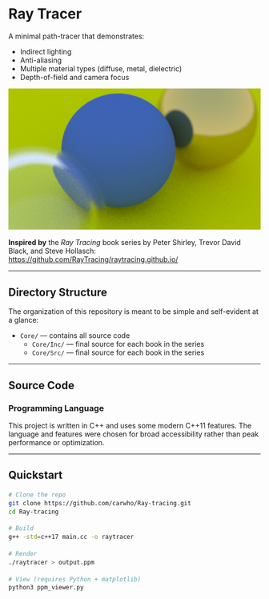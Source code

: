 # Ray Tracer

A minimal path-tracer that demonstrates:
- Indirect lighting  
- Anti-aliasing  
- Multiple material types (diffuse, metal, dielectric)  
- Depth-of-field and camera focus  

![Sample Render](./rt.png)

**Inspired by** the *Ray Tracing* book series by Peter Shirley, Trevor David Black, and Steve Hollasch:  
<https://github.com/RayTracing/raytracing.github.io/>

---

## Directory Structure

The organization of this repository is meant to be simple and self-evident at a glance:

- `Core/` — contains all source code  
  - `Core/Inc/` — final source for each book in the series
  - `Core/Src/` — final source for each book in the series  

---

## Source Code

### Programming Language

This project is written in C++ and uses some modern C++11 features. The language and features were chosen for broad accessibility rather than peak performance or optimization.

---

## Quickstart

```bash
# Clone the repo
git clone https://github.com/carwho/Ray-tracing.git
cd Ray-tracing

# Build
g++ -std=c++17 main.cc -o raytracer

# Render
./raytracer > output.ppm

# View (requires Python + matplotlib)
python3 ppm_viewer.py
